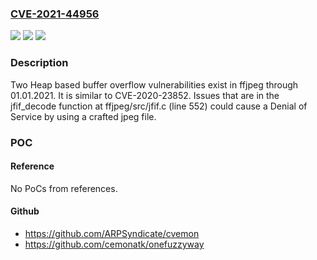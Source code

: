 ### [CVE-2021-44956](https://cve.mitre.org/cgi-bin/cvename.cgi?name=CVE-2021-44956)
![](https://img.shields.io/static/v1?label=Product&message=n%2Fa&color=blue)
![](https://img.shields.io/static/v1?label=Version&message=n%2Fa&color=blue)
![](https://img.shields.io/static/v1?label=Vulnerability&message=n%2Fa&color=brighgreen)

### Description

Two Heap based buffer overflow vulnerabilities exist in ffjpeg through 01.01.2021. It is similar to CVE-2020-23852. Issues that are in the jfif_decode function at ffjpeg/src/jfif.c (line 552) could cause a Denial of Service by using a crafted jpeg file.

### POC

#### Reference
No PoCs from references.

#### Github
- https://github.com/ARPSyndicate/cvemon
- https://github.com/cemonatk/onefuzzyway

